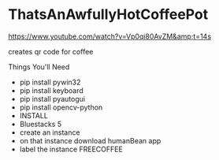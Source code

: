 # ThatsAnAwfullyHotCoffeePot
https://www.youtube.com/watch?v=Vp0qi80AvZM&amp;t=14s

creates qr code for coffee

Things You'll Need
- pip install pywin32
- pip install keyboard
- pip install pyautogui
- pip install opencv-python
- INSTALL
- Bluestacks 5
- create an instance
- on that instance download humanBean app
- label the instance FREECOFFEE






